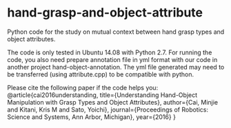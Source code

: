 # hand-grasp-and-object-attribute

Python code for the study on mutual context between hand grasp types and object attributes.

The code is only tested in Ubuntu 14.08 with Python 2.7. For running the code, you also need prepare annotation file in yml format with our code in another project hand-object-annotation. The yml file generated may need to be transferred (using attribute.cpp) to be compatible with python.

Please cite the following paper if the code helps you:
@article{cai2016understanding,
  title={Understanding Hand-Object Manipulation with Grasp Types and Object Attributes},
  author={Cai, Minjie and Kitani, Kris M and Sato, Yoichi},
  journal={Proceedings of Robotics: Science and Systems, Ann Arbor, Michigan},
  year={2016}
}

